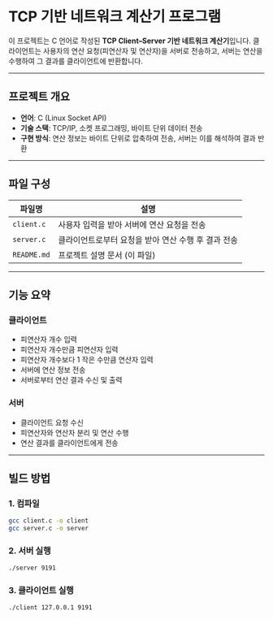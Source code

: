 # TCP 기반 네트워크 계산기 프로그램

이 프로젝트는 C 언어로 작성된 **TCP Client–Server 기반 네트워크 계산기**입니다. 클라이언트는 사용자의 연산 요청(피연산자 및 연산자)을 서버로 전송하고, 서버는 연산을 수행하여 그 결과를 클라이언트에 반환합니다.

---

## 프로젝트 개요

- **언어**: C (Linux Socket API)
- **기술 스택**: TCP/IP, 소켓 프로그래밍, 바이트 단위 데이터 전송
- **구현 방식**: 연산 정보는 바이트 단위로 압축하여 전송, 서버는 이를 해석하여 결과 반환

---

## 파일 구성

| 파일명 | 설명 |
|--------|------|
| `client.c` | 사용자 입력을 받아 서버에 연산 요청을 전송 |
| `server.c` | 클라이언트로부터 요청을 받아 연산 수행 후 결과 전송 |
| `README.md` | 프로젝트 설명 문서 (이 파일) |

---

## 기능 요약

### 클라이언트
- 피연산자 개수 입력
- 피연산자 개수만큼 피연산자 입력
- 피연산자 개수보다 1 작은 수만큼 연산자 입력
- 서버에 연산 정보 전송
- 서버로부터 연산 결과 수신 및 출력

### 서버
- 클라이언트 요청 수신
- 피연산자와 연산자 분리 및 연산 수행
- 연산 결과를 클라이언트에게 전송

---

## 빌드 방법

### 1. 컴파일
```bash
gcc client.c -o client
gcc server.c -o server
```

### 2. 서버 실행
```bash
./server 9191
```

### 3. 클라이언트 실행
```bash
./client 127.0.0.1 9191
```
